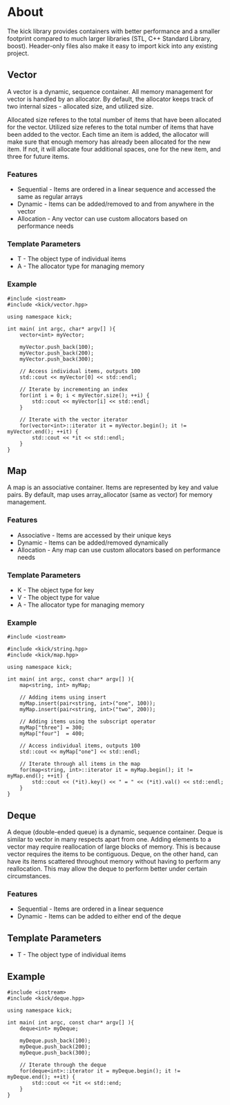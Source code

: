 # About

The kick library provides containers with better performance and a smaller footprint compared to much larger libraries (STL, C++ Standard Library, boost). Header-only files also make it easy to import kick into any existing project.

## Vector

A vector is a dynamic, sequence container. All memory management for vector is handled by an allocator. By default, the allocator keeps track of two internal sizes - allocated size, and utilized size.

Allocated size referes to the total number of items that have been allocated for the vector. Utilized size referes to the total number of items that have been added to the vector. Each time an item is added, the allocator will make sure that enough memory has already been allocated for the new item. If not, it will allocate four additional spaces, one for the new item, and three for future items.

### Features

* Sequential - Items are ordered in a linear sequence and accessed the same as regular arrays
* Dynamic - Items can be added/removed to and from anywhere in the vector
* Allocation - Any vector can use custom allocators based on performance needs

### Template Parameters

* T - The object type of individual items
* A - The allocator type for managing memory

### Example

    #include <iostream>
    #include <kick/vector.hpp>

    using namespace kick;
    
    int main( int argc, char* argv[] ){
        vector<int> myVector; 
        
        myVector.push_back(100); 
        myVector.push_back(200); 
        myVector.push_back(300); 
        
        // Access individual items, outputs 100
        std::cout << myVector[0] << std::endl; 
    
        // Iterate by incrementing an index
        for(int i = 0; i < myVector.size(); ++i) {
            std::cout << myVector[i] << std::endl; 
        }

        // Iterate with the vector iterator
        for(vector<int>::iterator it = myVector.begin(); it != myVector.end(); ++it) {
            std::cout << *it << std::endl; 
        }
    }


## Map

A map is an associative container. Items are represented by key and value pairs. By default, map uses array_allocator<T> (same as vector) for memory management.

### Features

* Associative - Items are accessed by their unique keys
* Dynamic - Items can be added/removed dynamically
* Allocation - Any map can use custom allocators based on performance needs

### Template Parameters

* K - The object type for key
* V - The object type for value
* A - The allocator type for managing memory

### Example

    #include <iostream>

    #include <kick/string.hpp>
    #include <kick/map.hpp>

    using namespace kick;

    int main( int argc, const char* argv[] ){
        map<string, int> myMap; 

        // Adding items using insert
        myMap.insert(pair<string, int>("one", 100)); 
        myMap.insert(pair<string, int>("two", 200)); 

        // Adding items using the subscript operator
        myMap["three"] = 300; 
        myMap["four"]  = 400; 

        // Access individual items, outputs 100
        std::cout << myMap["one"] << std::endl; 

        // Iterate through all items in the map
        for(map<string, int>::iterator it = myMap.begin(); it != myMap.end(); ++it) {
            std::cout << (*it).key() << " = " << (*it).val() << std::endl; 
        }
    }

## Deque

A deque (double-ended queue) is a dynamic, sequence container. Deque is similar to vector in many respects apart from one. Adding elements to a vector may require reallocation of large blocks of memory. This is because vector requires the items to be contiguous. Deque, on the other hand, can have its items scattered throughout memory without having to perform any reallocation. This may allow the deque to perform better under certain circumstances.

### Features

* Sequential - Items are ordered in a linear sequence
* Dynamic - Items can be added to either end of the deque

## Template Parameters

* T - The object type of individual items

## Example

    #include <iostream>
    #include <kick/deque.hpp>

    using namespace kick;

    int main( int argc, const char* argv[] ){
        deque<int> myDeque; 

        myDeque.push_back(100); 
        myDeque.push_back(200); 
        myDeque.push_back(300); 

        // Iterate through the deque
        for(deque<int>::iterator it = myDeque.begin(); it != myDeque.end(); ++it) {
            std::cout << *it << std::end; 
        }
    }